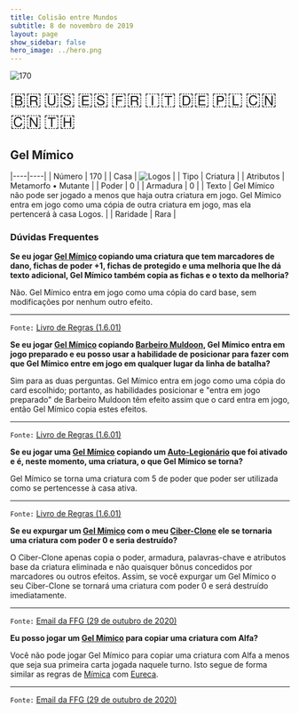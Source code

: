 ```yaml
---
title: Colisão entre Mundos
subtitle: 8 de novembro de 2019
layout: page
show_sidebar: false
hero_image: ../hero.png
---
```


![170](https://mastervault-storage-prod.s3.amazonaws.com/media/card_front/pt/452_170_X8P36WJC7CQV_pt.png)

<span title="Português" style="font-size: 32px;cursor: pointer;" onclick="javascript:document.querySelector('img[alt=\'170\']').src=document.querySelector('img[alt=\'170\']').src.replace(/card_front\/[^/]+/, 'card_front/pt').replace(/_[^/.0-9]+\.png/, '_pt.png')">🇧🇷</span>
<span title="English" style="font-size: 32px;cursor: pointer;" onclick="javascript:document.querySelector('img[alt=\'170\']').src=document.querySelector('img[alt=\'170\']').src.replace(/card_front\/[^/]+/, 'card_front/en').replace(/_[^/.0-9]+\.png/, '_en.png')">🇺🇸</span>
<span title="Español" style="font-size: 32px;cursor: pointer;" onclick="javascript:document.querySelector('img[alt=\'170\']').src=document.querySelector('img[alt=\'170\']').src.replace(/card_front\/[^/]+/, 'card_front/es').replace(/_[^/.0-9]+\.png/, '_es.png')">🇪🇸</span>
<span title="Français" style="font-size: 32px;cursor: pointer;" onclick="javascript:document.querySelector('img[alt=\'170\']').src=document.querySelector('img[alt=\'170\']').src.replace(/card_front\/[^/]+/, 'card_front/fr').replace(/_[^/.0-9]+\.png/, '_fr.png')">🇫🇷</span>
<span title="Italiano" style="font-size: 32px;cursor: pointer;" onclick="javascript:document.querySelector('img[alt=\'170\']').src=document.querySelector('img[alt=\'170\']').src.replace(/card_front\/[^/]+/, 'card_front/it').replace(/_[^/.0-9]+\.png/, '_it.png')">🇮🇹</span>
<span title="Deutsche" style="font-size: 32px;cursor: pointer;" onclick="javascript:document.querySelector('img[alt=\'170\']').src=document.querySelector('img[alt=\'170\']').src.replace(/card_front\/[^/]+/, 'card_front/de').replace(/_[^/.0-9]+\.png/, '_de.png')">🇩🇪</span>
<span title="Polskie" style="font-size: 32px;cursor: pointer;" onclick="javascript:document.querySelector('img[alt=\'170\']').src=document.querySelector('img[alt=\'170\']').src.replace(/card_front\/[^/]+/, 'card_front/pl').replace(/_[^/.0-9]+\.png/, '_pl.png')">🇵🇱</span>
<span title="简体中文" style="font-size: 32px;cursor: pointer;" onclick="javascript:document.querySelector('img[alt=\'170\']').src=document.querySelector('img[alt=\'170\']').src.replace(/card_front\/[^/]+/, 'card_front/zh-hans').replace(/_[^/.0-9]+\.png/, '_zh-hans.png')">🇨🇳</span>
<span title="繁體中文" style="font-size: 32px;cursor: pointer;" onclick="javascript:document.querySelector('img[alt=\'170\']').src=document.querySelector('img[alt=\'170\']').src.replace(/card_front\/[^/]+/, 'card_front/zh-hant').replace(/_[^/.0-9]+\.png/, '_zh-hant.png')">🇨🇳</span>
<span title="ไทย" style="font-size: 32px;cursor: pointer;" onclick="javascript:document.querySelector('img[alt=\'170\']').src=document.querySelector('img[alt=\'170\']').src.replace(/card_front\/[^/]+/, 'card_front/th').replace(/_[^/.0-9]+\.png/, '_th.png')">🇹🇭</span>

## Gel Mímico

|----|----|
| Número | 170 |
| Casa | ![Logos](https://archonarcana.com/images/thumb/c/ce/Logos.png/22px-Logos.png "Logos") |
| Tipo | Criatura |
| Atributos | Metamorfo • Mutante |
| Poder | 0 |
| Armadura | 0 |
| Texto | Gel Mímico não pode ser jogado a menos que haja outra criatura em jogo. Gel Mímico entra em jogo como uma cópia de outra criatura em jogo, mas ela pertencerá à casa Logos. |
| Raridade | Rara |

### Dúvidas Frequentes

**Se eu jogar [Gel Mímico](/wc/170) copiando uma criatura que tem
marcadores de dano, fichas de poder +1, fichas de protegido e uma
melhoria que lhe dá texto adicional, Gel Mímico também copia as
fichas e o texto da melhoria?**

Não. Gel Mímico entra em jogo como uma cópia do card base, sem
modificações por nenhum outro efeito.

<hr/>

`Fonte:` [Livro de Regras (1.6.01)](https://drive.google.com/open?id=1YNhLKUC0xfriiMwFYpDu1Go3zPJw6gYo)

**Se eu jogar [Gel Mímico](/wc/170) copiando [Barbeiro Muldoon](/wc/327),
Gel Mímico entra em jogo preparado e eu posso usar a habilidade
de posicionar para fazer com que Gel Mímico entre em jogo em
qualquer lugar da linha de batalha?**

Sim para as duas perguntas. Gel Mímico entra em jogo como uma cópia
do card escolhido; portanto, as habilidades posicionar e "entra em jogo
preparado" de Barbeiro Muldoon têm efeito assim que o card entra em
jogo, então Gel Mímico copia estes efeitos.

<hr/>

`Fonte:` [Livro de Regras (1.6.01)](https://drive.google.com/open?id=1YNhLKUC0xfriiMwFYpDu1Go3zPJw6gYo)

**Se eu jogar uma [Gel Mímico](/wc/170) copiando um [Auto-Legionário](/wc/214) que
foi ativado e é, neste momento, uma criatura, o que Gel Mímico
se torna?**

Gel Mímico se torna uma criatura com 5 de poder que poder ser
utilizada como se pertencesse à casa ativa.

<hr/>

`Fonte:` [Livro de Regras (1.6.01)](https://drive.google.com/open?id=1YNhLKUC0xfriiMwFYpDu1Go3zPJw6gYo)

**Se eu expurgar um [Gel Mímico](/wc/170) com o meu [Ciber-Clone](/mm/102) ele se tornaria uma criatura com poder 0 e seria destruído?**

O Ciber-Clone apenas copia o poder, armadura, palavras-chave e atributos base da criatura eliminada e não quaisquer bônus concedidos por marcadores ou outros efeitos. Assim, se você expurgar um Gel Mímico o seu Ciber-Clone se tornará uma criatura com poder 0 e será destruído imediatamente.

<hr/>

`Fonte:` [Email da FFG (29 de outubro de 2020)](https://archonarcana.com/File:RulingsUpdate29-October-2020.pdf)

**Eu posso jogar um [Gel Mímico](/wc/170) para copiar uma criatura com Alfa?**

Você não pode jogar Gel Mímico para copiar uma criatura com Alfa a menos que seja sua primeira carta jogada naquele turno. Isto segue de forma similar as regras de [Mímica](/cota/328) com [Eureca](/aoa/128).

<hr/>

`Fonte:` [Email da FFG (29 de outubro de 2020)](https://archonarcana.com/File:RulingsUpdate29-October-2020.pdf)
